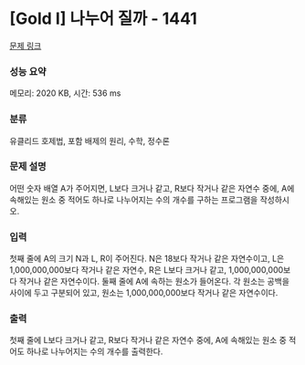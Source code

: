 # [Gold I] 나누어 질까 - 1441 

[문제 링크](https://www.acmicpc.net/problem/1441) 

### 성능 요약

메모리: 2020 KB, 시간: 536 ms

### 분류

유클리드 호제법, 포함 배제의 원리, 수학, 정수론

### 문제 설명

<p>어떤 숫자 배열 A가 주어지면, L보다 크거나 같고, R보다 작거나 같은 자연수 중에, A에 속해있는 원소 중 적어도 하나로 나누어지는 수의 개수를 구하는 프로그램을 작성하시오.</p>

### 입력 

 <p>첫째 줄에 A의 크기 N과 L, R이 주어진다. N은 18보다 작거나 같은 자연수이고, L은 1,000,000,000보다 작거나 같은 자연수, R은 L보다 크거나 같고, 1,000,000,000보다 작거나 같은 자연수이다. 둘째 줄에 A에 속하는 원소가 들어온다. 각 원소는 공백을 사이에 두고 구분되어 있고, 원소는 1,000,000,000보다 작거나 같은 자연수이다.</p>

### 출력 

 <p>첫째 줄에 L보다 크거나 같고, R보다 작거나 같은 자연수 중에, A에 속해있는 원소 중 적어도 하나로 나누어지는 수의 개수를 출력한다.</p>

